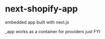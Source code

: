 # next-shopify-app
embedded app built with next.js

_app works as a container for providers just FYI
